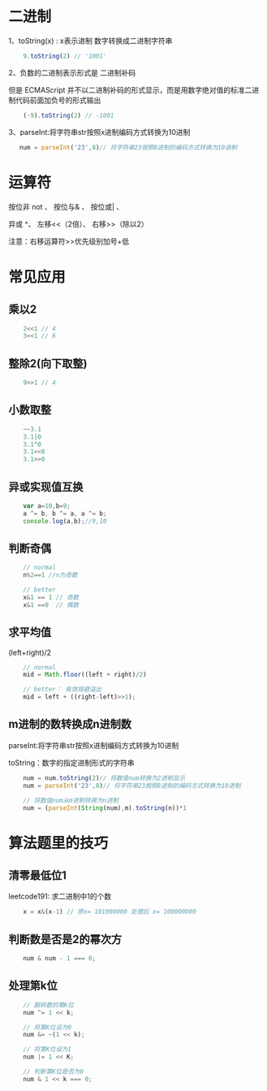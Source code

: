 # 二进制
1、toString(x) : x表示进制 数字转换成二进制字符串

```js
    9.toString(2) // '1001'
```

2、负数的二进制表示形式是 二进制补码

但是 ECMAScript 并不以二进制补码的形式显示，而是用数字绝对值的标准二进制代码前面加负号的形式输出

```js
    (-9).toString(2) // -1001
```

3、parseInt:将字符串str按照x进制编码方式转换为10进制

```js
   num = parseInt('23',8)// 将字符串23按照8进制的编码方式转换为10进制
```

# 运算符

按位非 not 、 按位与& 、 按位或| 、

异或 ^、 左移<<（2倍）、 右移>>（除以2）

注意：右移运算符>>优先级别加号+低

# 常见应用

## 乘以2

```js
    2<<1 // 4
    3<<1 // 6
```

## 整除2(向下取整)

```js
    9>>1 // 4
```

## 小数取整

```js
    ~~3.1
    3.1|0
    3.1^0
    3.1<<0
    3.1>>0
```

## 异或实现值互换

```js
    var a=10,b=9;
    a ^= b, b ^= a, a ^= b;
    console.log(a,b);//9,10
```

## 判断奇偶

```js
    // normal
    n%2==1 //n为奇数

    // better
    x&1 == 1 // 奇数
    x&1 ==0  // 偶数
```


## 求平均值

(left+right)/2

```js
    // normal
    mid = Math.floor((left + right)/2)

    // better： 有效规避溢出
    mid = left + ((right-left)>>1);
```

## m进制的数转换成n进制数

parseInt:将字符串str按照x进制编码方式转换为10进制

toString：数字的指定进制形式的字符串


```js
    num = num.toString(2)// 将数值num转换为2进制显示
    num = parseInt('23',8)// 将字符串23按照8进制的编码方式转换为10进制

    // 将数值num从m进制转换为n进制
    num = (parseInt(String(num),m).toString(n))*1
```


# 算法题里的技巧

## 清零最低位1

leetcode191: 求二进制中1的个数

```js
    x = x&(x-1) // 原x= 101000000 处理后 x= 100000000
```

## 判断数是否是2的幂次方

```js
    num & num - 1 === 0;
```

## 处理第k位

```js
    // 翻转数的第K位
    num ^= 1 << k;

    // 将第K位设为0
    num &= ~(1 << k);

    // 将第K位设为1
    num |= 1 << K;

    // 判断第K位是否为0
    num & 1 << k === 0;
```